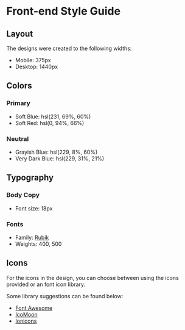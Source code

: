 # Front-end Style Guide

## Layout

The designs were created to the following widths:

- Mobile: 375px
- Desktop: 1440px

## Colors

### Primary 

- Soft Blue: hsl(231, 69%, 60%)
- Soft Red: hsl(0, 94%, 66%) 

### Neutral

- Grayish Blue: hsl(229, 8%, 60%)
- Very Dark Blue: hsl(229, 31%, 21%)

## Typography

### Body Copy

- Font size: 18px

### Fonts

- Family: [Rubik](https://fonts.google.com/specimen/Rubik)
- Weights: 400, 500

## Icons

For the icons in the design, you can choose between using the icons provided or an font icon library.

Some library suggestions can be found below:

- [Font Awesome](https://fontawesome.com)
- [IcoMoon](https://icomoon.io)
- [Ionicons](https://ionicons.com)
